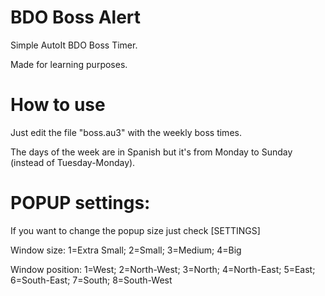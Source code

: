 # BDO Boss Alert

Simple AutoIt BDO Boss Timer.

Made for learning purposes.


# How to use

Just edit the file "boss.au3" with the weekly boss times.

The days of the week are in Spanish but it's from Monday to Sunday (instead of Tuesday-Monday).


# POPUP settings:

If you want to change the popup size just check [SETTINGS]

Window size: 1=Extra Small; 2=Small; 3=Medium; 4=Big

Window position: 1=West; 2=North-West; 3=North; 4=North-East; 5=East; 6=South-East; 7=South; 8=South-West
